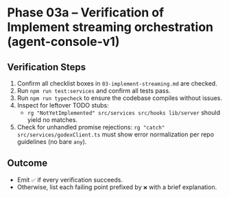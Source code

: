# Phase 03a – Verification of Implement streaming orchestration (agent-console-v1)

## Verification Steps
1. Confirm all checklist boxes in `03-implement-streaming.md` are checked.
2. Run `npm run test:services` and confirm all tests pass.
3. Run `npm run typecheck` to ensure the codebase compiles without issues.
4. Inspect for leftover TODO stubs:
   - `rg "NotYetImplemented" src/services src/hooks lib/server` should yield no matches.
5. Check for unhandled promise rejections: `rg "catch" src/services/godexClient.ts` must show error normalization per repo guidelines (no bare `any`).

## Outcome
- Emit `✅` if every verification succeeds.
- Otherwise, list each failing point prefixed by `❌` with a brief explanation.
